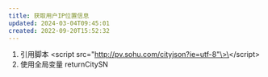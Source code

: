 ```yaml
---
title: 获取用户IP位置信息
updated: 2024-03-04T09:45:01
created: 2022-09-20T15:52:32
---
```


1.  引用脚本
\<script src="http://pv.sohu.com/cityjson?ie=utf-8"\>\</script\>
1.  使用全局变量
returnCitySN

